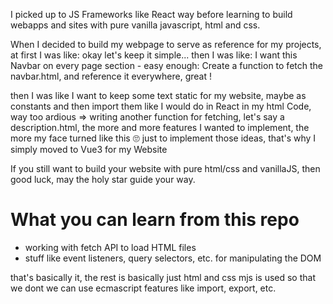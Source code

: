 I picked up to JS Frameworks like React way before learning to build 
webapps and sites with pure vanilla javascript, html and css.

When I decided to build my webpage to serve as reference for my projects, at first I was like: okay let's keep it simple...
then I was like: I want this Navbar on every page section - easy enough: Create a function to fetch the navbar.html, and reference it everywhere, great !

then I was like I want to keep some text static for my website, maybe as constants and then import them like I would do in React in my html Code, 
way too ardious => writing another function for fetching, let's say a description.html, the more and more features I wanted to implement, 
the more my face turned like this 🙄 just to implement those ideas, that's why I simply moved to Vue3 for my Website

If you still want to build your website with pure html/css and vanillaJS, then good luck, may the holy star guide your way.


# What you can learn from this repo

- working with fetch API to load HTML files
-  stuff like event listeners, query selectors, etc. for manipulating the DOM

  that's basically it, the rest is basically just html and css
  mjs is used so that we dont we can use ecmascript features like import, export, etc.
  
